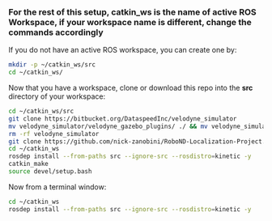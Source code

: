 ### For the rest of this setup, catkin_ws is the name of active ROS Workspace, if your workspace name is different, change the commands accordingly

If you do not have an active ROS workspace, you can create one by:
```sh
mkdir -p ~/catkin_ws/src
cd ~/catkin_ws/
```

Now that you have a workspace, clone or download this repo into the **src** directory of your workspace:
```sh
cd ~/catkin_ws/src
git clone https://bitbucket.org/DataspeedInc/velodyne_simulator
mv velodyne_simulator/velodyne_gazebo_plugins/ ./ && mv velodyne_simulator/velodyne_description/ ./
rm -rf velodyne_simulator
git clone https://github.com/nick-zanobini/RoboND-Localization-Project.git
cd ~/catkin_ws
rosdep install --from-paths src --ignore-src --rosdistro=kinetic -y
catkin_make
source devel/setup.bash
```

Now from a terminal window:

```sh
cd ~/catkin_ws
rosdep install --from-paths src --ignore-src --rosdistro=kinetic -y
```